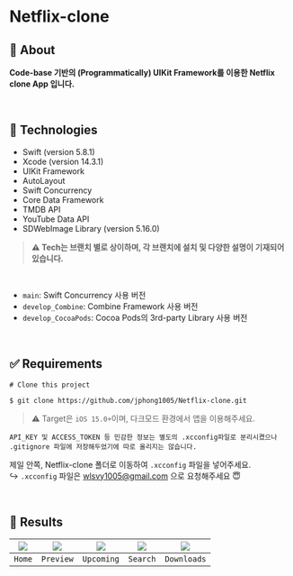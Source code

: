 # Netflix-clone

## 🎯 About
**Code-base 기반의 (Programmatically) UIKit Framework를 이용한 Netflix clone App 입니다.**

<br>

## 🚀 Technologies
- Swift (version 5.8.1)
- Xcode (version 14.3.1)
- UIKit Framework
- AutoLayout
- Swift Concurrency
- Core Data Framework
- TMDB API
- YouTube Data API
- SDWebImage Library (version 5.16.0)

> **⚠️ Tech는 브랜치 별로 상이하며, 각 브랜치에 설치 및 다양한 설명이 기재되어 있습니다.**

<br>

- `main`: Swift Concurrency 사용 버전
- `develop_Combine`: Combine Framework 사용 버전
- `develop_CocoaPods`: Cocoa Pods의 3rd-party Library 사용 버전

<br>

## ✅ Requirements
```
# Clone this project

$ git clone https://github.com/jphong1005/Netflix-clone.git
```

> ⚠️ Target은 `iOS 15.0+`이며, 다크모드 환경에서 앱을 이용해주세요.

`API_KEY 및 ACCESS_TOKEN 등 민감한 정보는 별도의 .xcconfig파일로 분리시켰으나 .gitignore 파일에 저장해두었기에 따로 올리지는 않습니다.`

제일 안쪽, Netflix-clone 폴더로 이동하여 `.xcconfig` 파일을 넣어주세요. <br>
↪ `.xcconfig` 파일은 wlsvy1005@gmail.com 으로 요청해주세요 😇

<br>

## 📱 Results
|<img src="https://github.com/jphong1005/Netflix-clone/assets/52193695/3bdcad81-3b14-4108-b7e4-79b0f7c336a2"></img>|<img src="https://github.com/jphong1005/Netflix-clone/assets/52193695/20b03c65-7dae-4e82-8e42-cdfb5c79090f"></img>|<img src="https://github.com/jphong1005/Netflix-clone/assets/52193695/3cfa9b0a-8f49-41b1-ab89-5f32ade0eeeb"></img>|<img src="https://github.com/jphong1005/Netflix-clone/assets/52193695/63fc4f59-9920-4191-aee0-0f72d04e1acb"></img>|<img src="https://github.com/jphong1005/Netflix-clone/assets/52193695/7557f9e0-9a6c-47fe-a4a1-bd685aff9465"></img>|
|:---:|:---:|:---:|:---:|:---:|
|`Home`|`Preview`|`Upcoming`|`Search`|`Downloads`|
